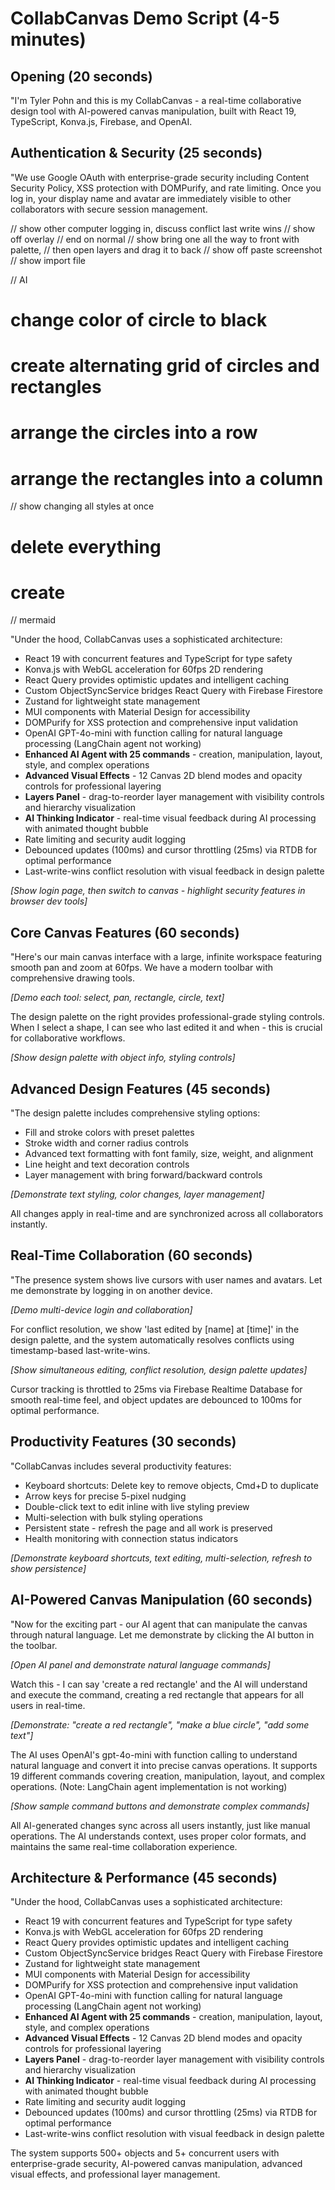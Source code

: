 # CollabCanvas Demo Script (4-5 minutes)

## Opening (20 seconds)

"I'm Tyler Pohn and this is my CollabCanvas - a real-time collaborative design tool with AI-powered canvas manipulation, built with React 19, TypeScript, Konva.js, Firebase, and OpenAI.

## Authentication & Security (25 seconds)

"We use Google OAuth with enterprise-grade security including Content Security Policy, XSS protection with DOMPurify, and rate limiting. Once you log in, your display name and avatar are immediately visible to other collaborators with secure session management.

// show other computer logging in, discuss conflict last write wins
// show off overlay
  // end on normal
// show bring one all the way to front with palette,
// then open layers and drag it to back
// show off paste screenshot
// show import file

// AI
# change color of circle to black
# create alternating grid of circles and rectangles
# arrange the circles into a row
# arrange the rectangles into a column
// show changing all styles at once
# delete everything

# create 

// mermaid

"Under the hood, CollabCanvas uses a sophisticated architecture:

- React 19 with concurrent features and TypeScript for type safety
- Konva.js with WebGL acceleration for 60fps 2D rendering
- React Query provides optimistic updates and intelligent caching
- Custom ObjectSyncService bridges React Query with Firebase Firestore
- Zustand for lightweight state management
- MUI components with Material Design for accessibility
- DOMPurify for XSS protection and comprehensive input validation
- OpenAI GPT-4o-mini with function calling for natural language processing (LangChain agent not working)
- **Enhanced AI Agent with 25 commands** - creation, manipulation, layout, style, and complex operations
- **Advanced Visual Effects** - 12 Canvas 2D blend modes and opacity controls for professional layering
- **Layers Panel** - drag-to-reorder layer management with visibility controls and hierarchy visualization
- **AI Thinking Indicator** - real-time visual feedback during AI processing with animated thought bubble
- Rate limiting and security audit logging
- Debounced updates (100ms) and cursor throttling (25ms) via RTDB for optimal performance
- Last-write-wins conflict resolution with visual feedback in design palette

_[Show login page, then switch to canvas - highlight security features in browser dev tools]_

## Core Canvas Features (60 seconds)

"Here's our main canvas interface with a large, infinite workspace featuring smooth pan and zoom at 60fps. We have a modern toolbar with comprehensive drawing tools.

_[Demo each tool: select, pan, rectangle, circle, text]_

The design palette on the right provides professional-grade styling controls. When I select a shape, I can see who last edited it and when - this is crucial for collaborative workflows.

_[Show design palette with object info, styling controls]_

## Advanced Design Features (45 seconds)

"The design palette includes comprehensive styling options:

- Fill and stroke colors with preset palettes
- Stroke width and corner radius controls
- Advanced text formatting with font family, size, weight, and alignment
- Line height and text decoration controls
- Layer management with bring forward/backward controls

_[Demonstrate text styling, color changes, layer management]_

All changes apply in real-time and are synchronized across all collaborators instantly.

## Real-Time Collaboration (60 seconds)

"The presence system shows live cursors with user names and avatars. Let me demonstrate by logging in on another device.

_[Demo multi-device login and collaboration]_

For conflict resolution, we show 'last edited by [name] at [time]' in the design palette, and the system automatically resolves conflicts using timestamp-based last-write-wins.

_[Show simultaneous editing, conflict resolution, design palette updates]_

Cursor tracking is throttled to 25ms via Firebase Realtime Database for smooth real-time feel, and object updates are debounced to 100ms for optimal performance.

## Productivity Features (30 seconds)

"CollabCanvas includes several productivity features:

- Keyboard shortcuts: Delete key to remove objects, Cmd+D to duplicate
- Arrow keys for precise 5-pixel nudging
- Double-click text to edit inline with live styling preview
- Multi-selection with bulk styling operations
- Persistent state - refresh the page and all work is preserved
- Health monitoring with connection status indicators

_[Demonstrate keyboard shortcuts, text editing, multi-selection, refresh to show persistence]_

## AI-Powered Canvas Manipulation (60 seconds)

"Now for the exciting part - our AI agent that can manipulate the canvas through natural language. Let me demonstrate by clicking the AI button in the toolbar.

_[Open AI panel and demonstrate natural language commands]_

Watch this - I can say 'create a red rectangle' and the AI will understand and execute the command, creating a red rectangle that appears for all users in real-time.

_[Demonstrate: "create a red rectangle", "make a blue circle", "add some text"]_

The AI uses OpenAI's gpt-4o-mini with function calling to understand natural language and convert it into precise canvas operations. It supports 19 different commands covering creation, manipulation, layout, and complex operations. (Note: LangChain agent implementation is not working)

_[Show sample command buttons and demonstrate complex commands]_

All AI-generated changes sync across all users instantly, just like manual operations. The AI understands context, uses proper color formats, and maintains the same real-time collaboration experience.

## Architecture & Performance (45 seconds)

"Under the hood, CollabCanvas uses a sophisticated architecture:

- React 19 with concurrent features and TypeScript for type safety
- Konva.js with WebGL acceleration for 60fps 2D rendering
- React Query provides optimistic updates and intelligent caching
- Custom ObjectSyncService bridges React Query with Firebase Firestore
- Zustand for lightweight state management
- MUI components with Material Design for accessibility
- DOMPurify for XSS protection and comprehensive input validation
- OpenAI GPT-4o-mini with function calling for natural language processing (LangChain agent not working)
- **Enhanced AI Agent with 25 commands** - creation, manipulation, layout, style, and complex operations
- **Advanced Visual Effects** - 12 Canvas 2D blend modes and opacity controls for professional layering
- **Layers Panel** - drag-to-reorder layer management with visibility controls and hierarchy visualization
- **AI Thinking Indicator** - real-time visual feedback during AI processing with animated thought bubble
- Rate limiting and security audit logging
- Debounced updates (100ms) and cursor throttling (25ms) via RTDB for optimal performance
- Last-write-wins conflict resolution with visual feedback in design palette

The system supports 500+ objects and 5+ concurrent users with enterprise-grade security, AI-powered canvas manipulation, advanced visual effects, and professional layer management.
